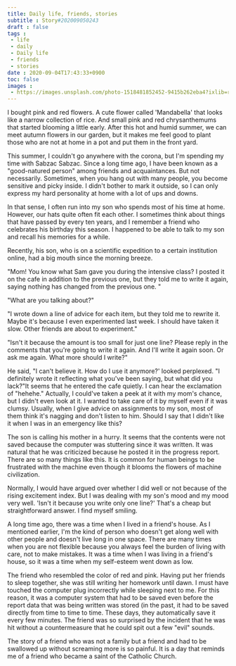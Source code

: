 ```yaml
---
title: Daily life, friends, stories
subtitle : Story#202009050243
draft : false
tags :
 - life
 - daily
 - Daily life
 - friends
 - stories
date : 2020-09-04T17:43:33+0900
toc: false
images : 
 - https://images.unsplash.com/photo-1518481852452-9415b262eba4?ixlib=rb-1.2.1&q=80&fm=jpg&crop=entropy&cs=tinysrgb&w=1080&fit=max&ixid=eyJhcHBfaWQiOjE1NTU0OX0
---
```


I bought pink and red flowers. A cute flower called 'Mandabella' that looks like a narrow collection of rice. And small pink and red chrysanthemums that started blooming a little early. After this hot and humid summer, we can meet autumn flowers in our garden, but it makes me feel good to plant those who are not at home in a pot and put them in the front yard.  

This summer, I couldn't go anywhere with the corona, but I'm spending my time with Sabzac Sabzac. Since a long time ago, I have been known as a "good-natured person" among friends and acquaintances. But not necessarily. Sometimes, when you hang out with many people, you become sensitive and picky inside. I didn't bother to mark it outside, so I can only express my hard personality at home with a lot of ups and downs.  

In that sense, I often run into my son who spends most of his time at home. However, our hats quite often fit each other. I sometimes think about things that have passed by every ten years, and I remember a friend who celebrates his birthday this season. I happened to be able to talk to my son and recall his memories for a while.  

Recently, his son, who is on a scientific expedition to a certain institution online, had a big mouth since the morning breeze.  

"Mom! You know what Sam gave you during the intensive class? I posted it on the cafe in addition to the previous one, but they told me to write it again, saying nothing has changed from the previous one. "  

"What are you talking about?"  

"I wrote down a line of advice for each item, but they told me to rewrite it. Maybe it's because I even experimented last week. I should have taken it slow. Other friends are about to experiment."  

"Isn't it because the amount is too small for just one line? Please reply in the comments that you're going to write it again. And I'll write it again soon. Or ask me again. What more should I write?"  

He said, "I can't believe it. How do I use it anymore?' looked perplexed. "I definitely wrote it reflecting what you've been saying, but what did you lack?"It seems that he entered the cafe quietly. I can hear the exclamation of "hehehe." Actually, I could've taken a peek at it with my mom's chance, but I didn't even look at it. I wanted to take care of it by myself even if it was clumsy. Usually, when I give advice on assignments to my son, most of them think it's nagging and don't listen to him. Should I say that I didn't like it when I was in an emergency like this?  

The son is calling his mother in a hurry. It seems that the contents were not saved because the computer was stuttering since it was written. It was natural that he was criticized because he posted it in the progress report. There are so many things like this. It is common for human beings to be frustrated with the machine even though it blooms the flowers of machine civilization.  

Normally, I would have argued over whether I did well or not because of the rising excitement index. But I was dealing with my son's mood and my mood very well. 'Isn't it because you write only one line?' That's a cheap but straightforward answer. I find myself smiling.  

A long time ago, there was a time when I lived in a friend's house. As I mentioned earlier, I'm the kind of person who doesn't get along well with other people and doesn't live long in one space. There are many times when you are not flexible because you always feel the burden of living with care, not to make mistakes. It was a time when I was living in a friend's house, so it was a time when my self-esteem went down as low.  

The friend who resembled the color of red and pink. Having put her friends to sleep together, she was still writing her homework until dawn. I must have touched the computer plug incorrectly while sleeping next to me. For this reason, it was a computer system that had to be saved even before the report data that was being written was stored (in the past, it had to be saved directly from time to time to time. These days, they automatically save it every few minutes. The friend was so surprised by the incident that he was hit without a countermeasure that he could spit out a few "evil" sounds.  

The story of a friend who was not a family but a friend and had to be swallowed up without screaming more is so painful. It is a day that reminds me of a friend who became a saint of the Catholic Church.  

